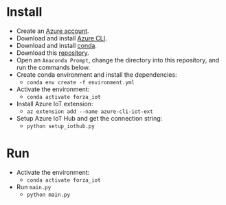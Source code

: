 # Install
- Create an [Azure account](https://azure.microsoft.com/en-us/free/).
- Download and install [Azure CLI](https://docs.microsoft.com/en-us/cli/azure/install-azure-cli?view=azure-cli-latest).
- Download and install [conda](https://docs.anaconda.com/anaconda/install/).
- Download this [repository](https://github.com/ewyuanzhang/forza_iot_demo).
- Open an `Anaconda Prompt`, change the directory into this repository, and run the commands below.
- Create conda environment and install the dependencies:
  - `conda env create -f environment.yml`
- Activate the environment:
  - `conda activate forza_iot`
- Install Azure IoT extension:
  - `az extension add --name azure-cli-iot-ext`
- Setup Azure IoT Hub and get the connection string:
  - `python setup_iothub.py`

# Run
- Activate the environment:
  - `conda activate forza_iot`
- Run `main.py`
  - `python main.py`